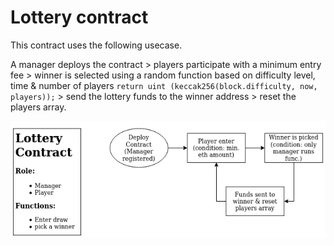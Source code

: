 # Lottery contract

This contract uses the following usecase.

A manager deploys the contract > players participate with a minimum entry fee > winner is selected using a random function based on difficulty level, time & number of players `return uint (keccak256(block.difficulty, now, players));` > send the lottery funds to the winner address > reset the players array.

![Lottery Contract Workflow](https://github.com/biplabro/Test-ETH-Contract/blob/main/lottery/images/lottery.png)

